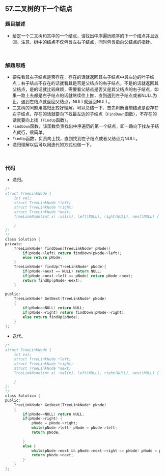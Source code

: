 ## 57.二叉树的下一个结点

### 题目描述  

- 给定一个二叉树和其中的一个结点，请找出中序遍历顺序的下一个结点并且返回。注意，树中的结点不仅包含左右子结点，同时包含指向父结点的指针。

&nbsp;

### 解题思路  

- 要先看其右子结点是否存在，存在的话就返回其右子结点中最左边的叶子结点；右子结点不存在的话就看其是否是父结点的右子结点，不是的话就返回其父结点，是的话就比较麻烦，需要看父结点是否又是其父结点的右子结点，如果一路上去都是右子结点的话就继续往上推，直到遇到左子结点或者NULL为止，遇到左结点就返回父结点，NULL就返回NULL。
- 二叉树的问题用递归比较好理解。可以总结一下，首先判断当前结点是否存在右子结点，存在的话就要向下找最左边的子结点（`FindDown`函数），不存在的话就要向上找（`FindUp`函数）。
- `FindDown`函数，该函数负责找出中序遍历的第一个结点，即一路向下找左子结点就行，很简单。
- `FindUp`函数，负责向上找，直到找到左子结点或者父结点为NULL。
- 递归理解以后可以用迭代的方式也做一下。


&nbsp;

### 代码 

- 递归。

```c
/*
struct TreeLinkNode {
    int val;
    struct TreeLinkNode *left;
    struct TreeLinkNode *right;
    struct TreeLinkNode *next;
    TreeLinkNode(int x) :val(x), left(NULL), right(NULL), next(NULL) {
        
    }
};
*/
class Solution {
private:
    TreeLinkNode* findDown(TreeLinkNode* pNode){
        if(pNode->left) return findDown(pNode->left);
        else return pNode;
    }
    TreeLinkNode* findUp(TreeLinkNode* pNode){
        if(pNode->next == NULL) return NULL;
        if(pNode->next->left == pNode) return pNode->next;
        return findUp(pNode->next);
    }
    
public:
    TreeLinkNode* GetNext(TreeLinkNode* pNode)
    {
        if(pNode==NULL) return NULL;
        if(pNode->right) return findDown(pNode->right);
        else return findUp(pNode);
    }
};
```

- 迭代。

```c
/*
struct TreeLinkNode {
    int val;
    struct TreeLinkNode *left;
    struct TreeLinkNode *right;
    struct TreeLinkNode *next;
    TreeLinkNode(int x) :val(x), left(NULL), right(NULL), next(NULL) {
        
    }
};
*/
class Solution {
public:
    TreeLinkNode* GetNext(TreeLinkNode* pNode)
    {
        if(pNode==NULL) return NULL;
        if(pNode->right) {
            pNode = pNode->right;
            while(pNode->left) pNode = pNode->left;
            return pNode;
            
        }
        else {
            while(pNode->next && pNode->next->right == pNode) pNode = pNode->next;
            return pNode->next;
        }
    }
};
```



